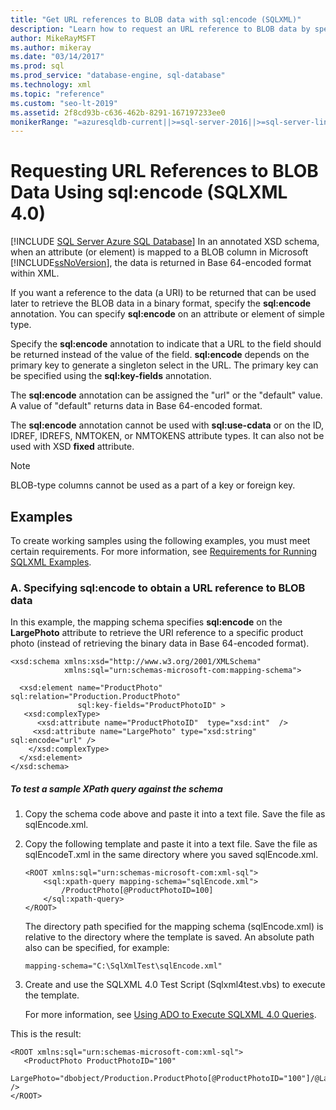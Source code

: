 ```yaml
---
title: "Get URL references to BLOB data with sql:encode (SQLXML)"
description: "Learn how to request an URL reference to BLOB data by specifying the sql:encode annotation in SQLXML 4.0."
author: MikeRayMSFT
ms.author: mikeray
ms.date: "03/14/2017"
ms.prod: sql
ms.prod_service: "database-engine, sql-database"
ms.technology: xml
ms.topic: "reference"
ms.custom: "seo-lt-2019"
ms.assetid: 2f8cd93b-c636-462b-8291-167197233ee0
monikerRange: "=azuresqldb-current||>=sql-server-2016||>=sql-server-linux-2017||=azuresqldb-mi-current"
---
```

# Requesting URL References to BLOB Data Using sql:encode (SQLXML 4.0)
[!INCLUDE [SQL Server Azure SQL Database](../../includes/applies-to-version/sql-asdb.md)]
  In an annotated XSD schema, when an attribute (or element) is mapped to a BLOB column in Microsoft [!INCLUDE[ssNoVersion](../../includes/ssnoversion-md.md)], the data is returned in Base 64-encoded format within XML.  
  
 If you want a reference to the data (a URI) to be returned that can be used later to retrieve the BLOB data in a binary format, specify the **sql:encode** annotation. You can specify **sql:encode** on an attribute or element of simple type.  
  
 Specify the **sql:encode** annotation to indicate that a URL to the field should be returned instead of the value of the field. **sql:encode** depends on the primary key to generate a singleton select in the URL. The primary key can be specified using the **sql:key-fields** annotation.  
  
 The **sql:encode** annotation can be assigned the "url" or the "default" value. A value of "default" returns data in Base 64-encoded format.  
  
 The **sql:encode** annotation cannot be used with **sql:use-cdata** or on the ID, IDREF, IDREFS, NMTOKEN, or NMTOKENS attribute types. It can also not be used with XSD **fixed** attribute.  
  
> [!NOTE]  
>  BLOB-type columns cannot be used as a part of a key or foreign key.  
  
## Examples  
 To create working samples using the following examples, you must meet certain requirements. For more information, see [Requirements for Running SQLXML Examples](../../relational-databases/sqlxml/requirements-for-running-sqlxml-examples.md).  
  
### A. Specifying sql:encode to obtain a URL reference to BLOB data  
 In this example, the mapping schema specifies **sql:encode** on the **LargePhoto** attribute to retrieve the URI reference to a specific product photo (instead of retrieving the binary data in Base 64-encoded format).  
  
```  
<xsd:schema xmlns:xsd="http://www.w3.org/2001/XMLSchema"  
            xmlns:sql="urn:schemas-microsoft-com:mapping-schema">  
  
  <xsd:element name="ProductPhoto" sql:relation="Production.ProductPhoto"   
               sql:key-fields="ProductPhotoID" >  
   <xsd:complexType>  
      <xsd:attribute name="ProductPhotoID"  type="xsd:int"  />  
     <xsd:attribute name="LargePhoto" type="xsd:string" sql:encode="url" />  
    </xsd:complexType>  
  </xsd:element>  
</xsd:schema>  
```  
  
##### To test a sample XPath query against the schema  
  
1.  Copy the schema code above and paste it into a text file. Save the file as sqlEncode.xml.  
  
2.  Copy the following template and paste it into a text file. Save the file as sqlEncodeT.xml in the same directory where you saved sqlEncode.xml.  
  
    ```  
    <ROOT xmlns:sql="urn:schemas-microsoft-com:xml-sql">  
        <sql:xpath-query mapping-schema="sqlEncode.xml">  
            /ProductPhoto[@ProductPhotoID=100]  
        </sql:xpath-query>  
    </ROOT>  
    ```  
  
     The directory path specified for the mapping schema (sqlEncode.xml) is relative to the directory where the template is saved. An absolute path also can be specified, for example:  
  
    ```  
    mapping-schema="C:\SqlXmlTest\sqlEncode.xml"  
    ```  
  
3.  Create and use the SQLXML 4.0 Test Script (Sqlxml4test.vbs) to execute the template.  
  
     For more information, see [Using ADO to Execute SQLXML 4.0 Queries](../../relational-databases/sqlxml/using-ado-to-execute-sqlxml-4-0-queries.md).  
  
 This is the result:  
  
```  
<ROOT xmlns:sql="urn:schemas-microsoft-com:xml-sql">  
   <ProductPhoto ProductPhotoID="100"  
                 LargePhoto="dbobject/Production.ProductPhoto[@ProductPhotoID="100"]/@LargePhoto" />   
</ROOT>  
```  
  
  
